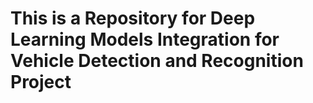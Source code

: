 # This is a Repository for Deep Learning Models Integration for Vehicle Detection and Recognition Project
